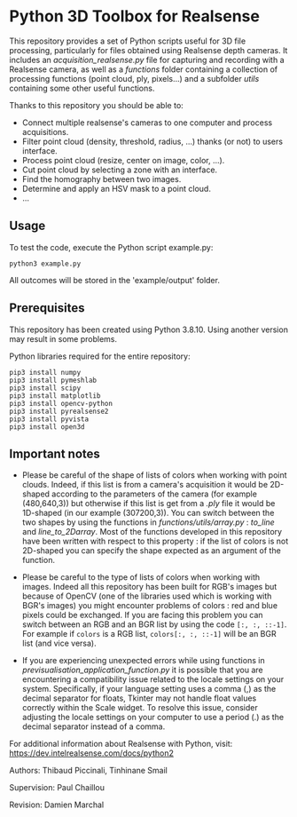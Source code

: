 # Python 3D Toolbox for Realsense

This repository provides a set of Python scripts useful for 3D file processing, particularly for files obtained using Realsense depth cameras. It includes an *acquisition_realsense.py* file for capturing and recording with a Realsense camera, as well as a *functions* folder containing a collection of processing functions (point cloud, ply, pixels...) and a subfolder *utils* containing some other useful functions.

Thanks to this repository you should be able to:

- Connect multiple realsense's cameras to one computer and process acquisitions.
- Filter point cloud (density, threshold, radius, ...) thanks (or not) to users interface. 
- Process point cloud (resize, center on image, color, ...).
- Cut point cloud by selecting a zone with an interface.
- Find the homography between two images.
- Determine and apply an HSV mask to a point cloud.
- ...

## Usage

To test the code, execute the Python script example.py:
```console
python3 example.py
```
All outcomes will be stored in the 'example/output' folder.

## Prerequisites

This repository has been created using Python 3.8.10. Using another version may result in some problems. 

Python libraries required for the entire repository:

```console
pip3 install numpy
pip3 install pymeshlab
pip3 install scipy
pip3 install matplotlib
pip3 install opencv-python
pip3 install pyrealsense2
pip3 install pyvista
pip3 install open3d
```

## Important notes

- Please be careful of the shape of lists of colors when working with point clouds. Indeed, if this list is from a camera's acquisition it would be 2D-shaped according to the parameters of the camera (for example (480,640,3)) but otherwise if this list is get from a *.ply* file it would be 1D-shaped (in our example (307200,3)). You can switch between the two shapes by using the functions in *functions/utils/array.py* : *to_line* and *line_to_2Darray*. Most of the functions developed in this repository have been written with respect to this property : if the list of colors is not 2D-shaped you can specify the shape expected as an argument of the function.

- Please be careful to the type of lists of colors when working with images. Indeed all this repository has been built for RGB's images but because of OpenCV (one of the libraries used which is working with BGR's images) you might encounter problems of colors : red and blue pixels could be exchanged. If you are facing this problem you can switch between an RGB and an BGR list by using the code ```[:, :, ::-1]```. For example if ```colors``` is a RGB list, ```colors[:, :, ::-1]``` will be an BGR list (and vice versa).

- If you are experiencing unexpected errors while using functions in *previsualisation_application_function.py* it is possible that you are encountering a compatibility issue related to the locale settings on your system. Specifically, if your language setting uses a comma (,) as the decimal separator for floats, Tkinter may not handle float values correctly within the Scale widget. To resolve this issue, consider adjusting the locale settings on your computer to use a period (.) as the decimal separator instead of a comma.

For additional information about Realsense with Python, visit: https://dev.intelrealsense.com/docs/python2

Authors: Thibaud Piccinali, Tinhinane Smail

Supervision: Paul Chaillou

Revision: Damien Marchal




